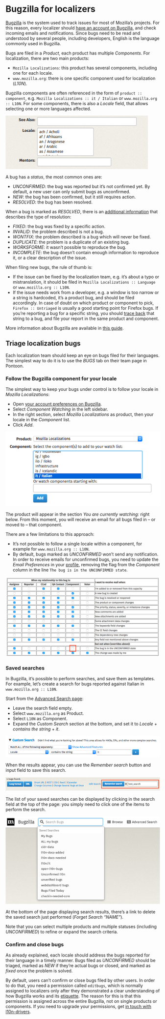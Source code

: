# Bugzilla for localizers

<!-- toc -->

[Bugzilla](https://bugzilla.mozilla.org/) is the system used to track issues for most of Mozilla’s projects. For this reason, every localizer should [have an account on Bugzilla](https://wiki.mozilla.org/BMO/UserGuide#Creating_a_Bugzilla_Account), and check incoming emails and notifications. Since bugs need to be read and understood by several people, including developers, English is the language commonly used in Bugzilla.

Bugs are filed in a *Product*, each product has multiple *Components*. For localization, there are two main products:
* `Mozilla Localizations`: this product has several components, including one for each locale.
* `www.mozilla.org`: there is one specific component used for localization (*L10N*).

Bugzilla components are often referenced in the form of `product :: component`, e.g. `Mozilla Localizations :: it / Italian` or `www.mozilla.org :: L10N`. For some components, there is also a *Locale* field, that allows selecting one or more languages affected.

![Locale field](../assets/images/bugzilla/locale.png)

A bug has a *status*, the most common ones are:
* *UNCONFIRMED*: the bug was reported but it’s not confirmed yet. By default, a new user can only submit bugs as unconfirmed.
* *NEW*: the bug has been confirmed, but it still requires action.
* *RESOLVED*: the bug has been resolved.

When a bug is marked as *RESOLVED*, there is an [additional information](https://wiki.mozilla.org/BMO/UserGuide/BugStatuses#Resolutions) that describes the type of resolution:
* *FIXED*: the bug was fixed by a specific action.
* *INVALID*: the problem described is not a bug.
* *WONTFIX*: the problem described is a bug which will never be fixed.
* *DUPLICATE*: the problem is a duplicate of an existing bug.
* *WORKSFORME*: it wasn’t possible to reproduce the bug.
* *INCOMPLETE*: the bug doesn’t contain enough information to reproduce it, or a clear description of the issue.

When filing new bugs, the rule of thumb is:
* If the issue can be fixed by the localization team, e.g. it’s about a typo or mistranslation, it should be filed in `Mozilla Localizations :: Language` or `www.mozilla.org :: L10N`.
* If the issue needs work from a developer, e.g. a window is too narrow or a string is hardcoded, it’s a product bug, and should be filed accordingly. In case of doubt on which product or component to pick, `Firefox :: Untriaged` is usually a good starting point for Firefox bugs. If you’re reporting a bug for a specific string, you should [trace back](../tools/mercurial/tracking_back_string_to_bug) that string to a bug, and file your report in the same product and component.

More information about Bugzilla are available in [this guide](https://wiki.mozilla.org/BMO/UserGuide).

## Triage localization bugs

Each localization team should keep an eye on bugs filed for their languages. The simplest way to do it is to use the *BUGS* tab on their team page in Pontoon.

### Follow the Bugzilla component for your locale

The simplest way to keep your bugs under control is to follow your locale in *Mozilla Localizations*:
* Open [your account preferences on Bugzilla](https://bugzilla.mozilla.org/userprefs.cgi).
* Select *Component Watching* in the left sidebar.
* In the right section, select *Mozilla Localizations* as product, then your locale in the *Component* list.
* Click *Add*.

![Watch a component](../assets/images/bugzilla/watch_component.png)

The product will appear in the section *You are currently watching:* right below. From this moment, you will receive an email for all bugs filed in – or moved to – that component.

There are a few limitations to this approach:
* It’s not possible to follow a single locale within a component, for example for `www.mozilla.org :: L10N`.
* By default, bugs marked as *UNCONFIRMED* won’t send any notification. In order to receive emails for unconfirmed bugs, you need to update the *Email Preferences* in your [profile](https://bugzilla.mozilla.org/userprefs.cgi), removing the flag from the *Component* column in the line `The bug is in the UNCONFIRMED state`.

![Email Preferences](../assets/images/bugzilla/email_preferences.png)

### Saved searches

In Bugzilla, it’s possible to perform searches, and save them as templates. For example, let’s create a search for bugs reported against Italian in `www.mozilla.org :: L10N`.

Start from the [Advanced Search page](https://bugzilla.mozilla.org/query.cgi?query_format=advanced):
* Leave the search field empty.
* Select `www.mozilla.org` as Product.
* Select `L10N` as Component.
* Expand the *Custom Search* section at the bottom, and set it to *Locale* + *contains the string* + *it*.

![Custom Search](../assets/images/bugzilla/custom_search.png)

When the results appear, you can use the *Remember search* button and input field to save this search.

![Remember search](../assets/images/bugzilla/remember_search.png)

The list of your saved searches can be displayed by clicking in the search field at the top of the page: you simply need to click one of the items to perform the search.

![Remember search](../assets/images/bugzilla/saved_searches.png)

At the bottom of the page displaying search results, there’s a link to delete the saved search just performed (*Forget Search “NAME”*).

Note that you can select multiple products and multiple statuses (including *UNCONFIRMED*) to refine or expand the search criteria.

### Confirm and close bugs

As already explained, each locale should address the bugs reported for their language in a timely manner. Bugs filed as *UNCONFIRMED* should be triaged, marked as *NEW* if they’re actual bugs or closed, and marked as *fixed* once the problem is solved.

By default, users can’t confirm or close bugs filed by other users. In order to do that, you need a permission called `editbugs`, which is normally assigned to localizers only after they demonstrated a clear understanding of how Bugzilla works and its [etiquette](https://bugzilla.mozilla.org/page.cgi?id=etiquette.html). The reason for this is that this permission is assigned across the entire Bugzilla, not on single products or components. If you need to upgrade your permissions, get [in touch with l10n-drivers](https://wiki.mozilla.org/L10n:Mozilla_Team).
